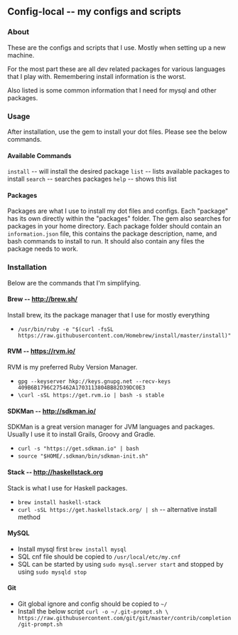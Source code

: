 ## Config-local -- my configs and scripts

### About

These are the configs and scripts that I use. Mostly when setting up a new machine.

For the most part these are all dev related packages for various languages that I
play with. Remembering install information is the worst.

Also listed is some common information that I need for mysql and other packages.

### Usage

After installation, use the gem to install your dot files. Please see the below commands.

#### Available Commands

`install` -- will install the desired package
`list` -- lists available packages to install
`search` -- searches packages
`help` -- shows this list

#### Packages

Packages are what I use to install my dot files and configs. Each "package" has its
own directly within the "packages" folder. The gem also searches for packages in your
home directory.
Each package folder should contain an `information.json` file, this contains the
package description, name, and bash commands to install to run. It should also contain
any files the package needs to work. 

### Installation

Below are the commands that I'm simplifying.

#### Brew -- http://brew.sh/

Install brew, its the package manager that I use for mostly everything

* `/usr/bin/ruby -e "$(curl -fsSL https://raw.githubusercontent.com/Homebrew/install/master/install)"`

#### RVM -- https://rvm.io/

RVM is my preferred Ruby Version Manager.

* `gpg --keyserver hkp://keys.gnupg.net --recv-keys 409B6B1796C275462A1703113804BB82D39DC0E3`
* `\curl -sSL https://get.rvm.io | bash -s stable`

#### SDKMan -- http://sdkman.io/

SDKMan is a great version manager for JVM languages and packages. Usually I use it
to install Grails, Groovy and Gradle.

* `curl -s "https://get.sdkman.io" | bash`
* `source "$HOME/.sdkman/bin/sdkman-init.sh"`

#### Stack -- http://haskellstack.org

Stack is what I use for Haskell packages.

* `brew install haskell-stack`
* `curl -sSL https://get.haskellstack.org/ | sh` -- alternative install method

#### MySQL

* Install mysql first `brew install mysql`
* SQL cnf file should be copied to `/usr/local/etc/my.cnf`
* SQL can be started by using `sudo mysql.server start` and stopped by using `sudo mysqld stop`

#### Git

* Git global ignore and config should be copied to `~/`
* Install the below script
`curl -o ~/.git-prompt.sh \
    https://raw.githubusercontent.com/git/git/master/contrib/completion/git-prompt.sh`
